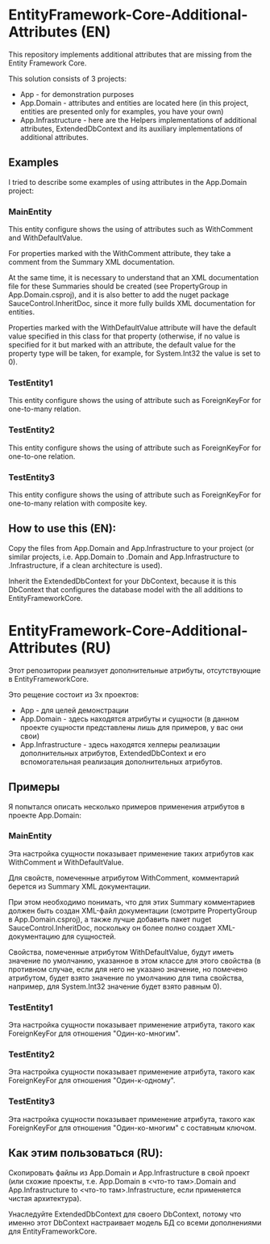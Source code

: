 # EntityFramework-Core-Additional-Attributes (EN)
This repository implements additional attributes that are missing from the Entity Framework Core.

This solution consists of 3 projects:
- App - for demonstration purposes
- App.Domain - attributes and entities are located here (in this project, entities are presented only for examples, you have your own)
- App.Infrastructure - here are the Helpers implementations of additional attributes, ExtendedDbContext and its auxiliary implementations of additional attributes.

## Examples
I tried to describe some examples of using attributes in the App.Domain project:

### MainEntity
This entity configure shows the using of attributes such as WithComment and WithDefaultValue.


For properties marked with the WithComment attribute, they take a comment from the Summary XML documentation.

At the same time, it is necessary to understand that an XML documentation file for these Summaries should be created (see PropertyGroup in App.Domain.csproj), and it is also better to add the nuget package SauceControl.InheritDoc, since it more fully builds XML documentation for entities.

Properties marked with the WithDefaultValue attribute will have the default value specified in this class for that property (otherwise, if no value is specified for it but marked with an attribute, the default value for the property type will be taken, for example, for System.Int32 the value is set to 0).

### TestEntity1
This entity configure shows the using of attribute such as ForeignKeyFor for one-to-many relation.

### TestEntity2
This entity configure shows the using of attribute such as ForeignKeyFor for one-to-one relation.

### TestEntity3
This entity configure shows the using of attribute such as ForeignKeyFor for one-to-many relation with composite key.

## How to use this (EN):
Copy the files from App.Domain and App.Infrastructure to your project (or similar projects, i.e. App.Domain to <smth >.Domain and App.Infrastructure to <smth >.Infrastructure, if a clean architecture is used).

Inherit the ExtendedDbContext for your DbContext, because it is this DbContext that configures the database model with the all additions to EntityFrameworkCore.




# EntityFramework-Core-Additional-Attributes (RU)
Этот репозитории реализует дополнительные атрибуты, отсутствующие в EntityFrameworkCore. 

Это рещение состоит из 3х проектов:
- App - для целей демонстрации
- App.Domain - здесь находятся атрибуты и сущности (в данном проекте сущности представлены лишь для примеров, у вас они свои)
- App.Infrastructure - здесь находятся хелперы реализации дополнительных атрибутов, ExtendedDbContext и его вспомогательная реализация дополнительных атрибутов.

## Примеры
Я попытался описать несколько примеров применения атрибутов в проекте App.Domain:

### MainEntity
Эта настройка сущности показывает применение таких атрибутов как WithComment и WithDefaultValue.


Для свойств, помеченные атрибутом WithComment, комментарий берется из Summary XML документации.

При этом необходимо понимать, что для этих Summary комментариев должен быть создан XML-файл документации (смотрите PropertyGroup в App.Domain.csproj), а также лучше добавить пакет nuget SauceControl.InheritDoc, поскольку он более полно создает XML-документацию для сущностей.

Свойства, помеченные атрибутом WithDefaultValue, будут иметь значение по умолчанию, указанное в этом классе для этого свойства (в противном случае, если для него не указано значение, но помечено атрибутом, будет взято значение по умолчанию для типа свойства, например, для System.Int32 значение будет взято равным 0).

### TestEntity1
Эта настройка сущности показывает применение атрибута, такого как ForeignKeyFor для отношения "Один-ко-многим".

### TestEntity2
Эта настройка сущности показывает применение атрибута, такого как ForeignKeyFor для отношения "Один-к-одному".

### TestEntity3
Эта настройка сущности показывает применение атрибута, такого как ForeignKeyFor для отношения "Один-ко-многим" с составным ключом.

## Как этим пользоваться (RU):
Скопировать файлы из App.Domain и App.Infrastructure в свой проект (или схожие проекты, т.е. App.Domain в <что-то там>.Domain and App.Infrastructure to <что-то там>.Infrastructure, если применяется чистая архитектура).

Унаследуйте ExtendedDbContext для своего DbContext, потому что именно этот DbContext настраивает модель БД со всеми дополнениями для EntityFrameworkCore.